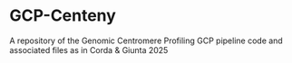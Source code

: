 # GCP-Centeny
A repository of the Genomic Centromere Profiling GCP pipeline code and associated files as in Corda &amp; Giunta 2025
